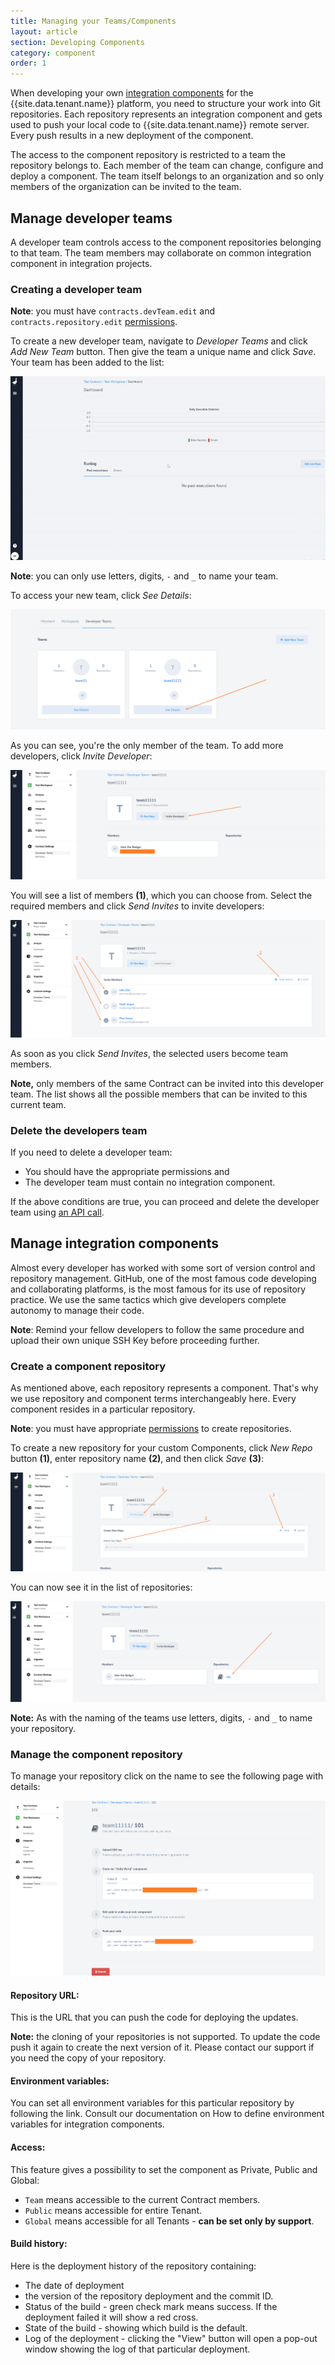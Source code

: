 ```yaml
---
title: Managing your Teams/Components
layout: article
section: Developing Components
category: component
order: 1
---
```


When developing your own [integration components](/getting-started/integration-component) for the {{site.data.tenant.name}} platform, you need to structure your work into Git repositories. Each repository represents an integration component and gets used to push your local code to {{site.data.tenant.name}} remote server. Every push results in a new deployment of the component.

The access to the component repository is restricted to a team the repository belongs to. Each member of the team can change, configure and deploy a component. The team itself belongs to an organization and so only members of the organization can be invited to the team.

## Manage developer teams

A developer team controls access to the component repositories belonging to that
team. The team members may collaborate on common integration component in integration projects.

### Creating a developer team

**Note**: you must have `contracts.devTeam.edit` and `contracts.repository.edit` [permissions](managing-user-roles).

To create a new developer team, navigate to *Developer Teams* and click *Add New Team* button. Then give the team a unique name and click *Save*. Your team has been added to the list:

![](/assets/img/developer-guide/team-repo/SSHonline.gif)

**Note**: you can only use letters, digits, `-` and `_` to name your team.

To access your new team, click *See Details*:

![](/assets/img/developer-guide/team-repo/Screenshot_1.png)

As you can see, you're the only member of the team. To add more developers, click *Invite Developer*:

![](/assets/img/developer-guide/team-repo/Screenshot_2.png)

You will see a list of members **(1)**, which you can choose from. Select the required members and click *Send Invites* to invite developers:

![](/assets/img/developer-guide/team-repo/Screenshot_3.png)

As soon as you click *Send Invites*, the selected users become team members.

**Note,** only members of the same Contract can be invited into this developer team. The list shows all the possible members that can be invited to this current team.


### Delete the developers team

If you need to delete a developer team:
*   You should have the appropriate permissions and
*   The developer team must contain no integration component.

If the above conditions are true, you can proceed and delete the developer team using [an API call]({{site.data.tenant.apiBaseUri}}/v2/docs/#delete-a-team).


## Manage integration components

Almost every developer has worked with some sort of version control and repository
management. GitHub, one of the most famous code developing and collaborating platforms,
is the most famous for its use of repository practice. We use the same tactics which
give developers complete autonomy to manage their code.

**Note**: Remind your fellow developers to follow the same procedure and upload
their own unique SSH Key before proceeding further.

### Create a component repository

As mentioned above, each repository represents a component. That's why we use
repository and component terms interchangeably here. Every component resides in
a particular repository.

**Note**: you must have appropriate [permissions](managing-user-roles) to create repositories.

To create a new repository for your custom Components, click *New Repo* button **(1)**, enter repository name **(2)**, and then click *Save* **(3)**:

![](/assets/img/developer-guide/team-repo/Screenshot_4.png)

You can now see it in the list of repositories:

![](/assets/img/developer-guide/team-repo/Screenshot_5.png)

**Note:** As with the naming of the teams use letters, digits, `-` and `_` to name your repository.


### Manage the component repository

To manage your repository click on the name to see the following page with details:

![](/assets/img/developer-guide/team-repo/Screenshot_6.png)

#### Repository URL:

This is the URL that you can push the code for deploying the updates.

**Note:** the cloning of your repositories is not supported. To update the code
push it again to create the next version of it. Please contact our support if
you need the copy of your repository.

#### Environment variables:

You can set all environment variables for this particular repository by following the link. Consult our documentation on How to define environment variables for integration components.

#### Access:

This feature gives a possibility to set the component as Private, Public and Global:

*   `Team` means accessible to the current Contract members.
*   `Public` means accessible for entire Tenant.
*   `Global` means accessible for all Tenants - **can be set only by support**.

#### Build history:

Here is the deployment history of the repository containing:

*   The date of deployment
*   the version of the repository deployment and the commit ID.
*   Status of the build - green check mark means success. If the deployment failed it will show a red cross.
*   State of the build - showing which build is the default.
*   Log of the deployment - clicking the "View" button will open a pop-out window showing the log of that particular deployment.
